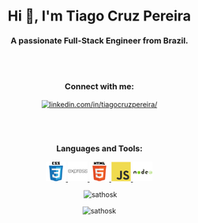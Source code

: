 <h1 align="center">Hi 👋, I'm Tiago Cruz Pereira</h1>
<h3 align="center">A passionate Full-Stack Engineer from Brazil.</h3>
<br></br>
<h3 align="center">Connect with me:</h3>
<p align="center">
<a href="https://linkedin.com/in/linkedin.com/in/tiagocruzpereira/" target="blank"><img align="center" src="https://raw.githubusercontent.com/rahuldkjain/github-profile-readme-generator/master/src/images/icons/Social/linked-in-alt.svg" alt="linkedin.com/in/tiagocruzpereira/" height="30" width="40" /></a>
</p>
<br></br>
<h3 align="center">Languages and Tools:</h3>
<p align="center"> <a href="https://www.w3schools.com/css/" target="_blank" rel="noreferrer"> <img src="https://raw.githubusercontent.com/devicons/devicon/master/icons/css3/css3-original-wordmark.svg" alt="css3" width="40" height="40"/> </a> <a href="https://expressjs.com" target="_blank" rel="noreferrer"> <img src="https://raw.githubusercontent.com/devicons/devicon/master/icons/express/express-original-wordmark.svg" alt="express" width="40" height="40"/> </a> <a href="https://www.w3.org/html/" target="_blank" rel="noreferrer"> <img src="https://raw.githubusercontent.com/devicons/devicon/master/icons/html5/html5-original-wordmark.svg" alt="html5" width="40" height="40"/> </a> <a href="https://developer.mozilla.org/en-US/docs/Web/JavaScript" target="_blank" rel="noreferrer"> <img src="https://raw.githubusercontent.com/devicons/devicon/master/icons/javascript/javascript-original.svg" alt="javascript" width="40" height="40"/> </a> <a href="https://nodejs.org" target="_blank" rel="noreferrer"> <img src="https://raw.githubusercontent.com/devicons/devicon/master/icons/nodejs/nodejs-original-wordmark.svg" alt="nodejs" width="40" height="40"/> </a> </p>




<p align="center">&nbsp;<img align="center" src="https://github-readme-stats.vercel.app/api?username=sathosk&show_icons=true&theme=highcontrast&locale=en" alt="sathosk" /></p>
<p align="center"><img align="center" src="https://github-readme-streak-stats.herokuapp.com/?user=sathosk&theme=highcontrast" alt="sathosk" /></p>
